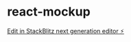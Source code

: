# react-mockup

[Edit in StackBlitz next generation editor ⚡️](https://stackblitz.com/~/github.com/john310897/react-mockup)